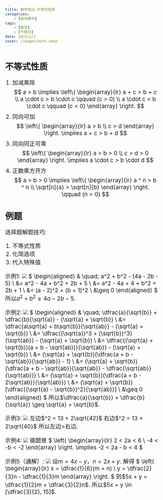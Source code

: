 ```yaml
---
title: 数学笔记-不等式性质
categories:
    - [高中数学]
tags:
    - [数学]
    - [不等式]
date: 2025/2/2
cover: /images/math.webp
---
```

# 不等式性质
1. 加减乘除
$$
a > b \implies
\left\{
    \begin{array}{lr}
        a + c > b + c \\
        a \cdot c > b \cdot c \qquad (c > 0) \\
        a \cdot c < b \cdot c \qquad (c < 0)
    \end{array}
\right.
$$
2. 同向可加
$$
\left\{
    \begin{array}{lr}
        a > b \\
        c > d
    \end{array}
\right.
\implies a + c > b + d
$$
3. 同向同正可乘
$$
\left\{
    \begin{array}{lr}
        a > b > 0 \\
        c > d > 0
    \end{array}
\right.
\implies a \cdot c > b \cdot d
$$
4. 正数乘方开方
$$
a > b > 0 \implies
\left\{
    \begin{array}{lr}
        a ^ n > b ^ n \\
        \sqrt[n]{a} > \sqrt[n]{b}
    \end{array}
\right.
\qquad (n > 0)
$$

# 例题

选择题解题技巧:
1. 不等式性质
2. 化简选项
3. 代入特殊值

示例1:
![](/images/Maths/不等式性质/1.png)
$
\begin{aligned}
& \quad\; a^2 + b^2 - (4a - 2b - 5) \\
&= a^2 - 4a + b^2 + 2b + 5 \\
&= a^2 - 4a + 4 + b^2 + 2b + 1 \\
&= (a - 2)^2 + (b + 1)^2 \\
&\geq 0
\end{aligned}
$
所以$a^2 + b^2 \geq 4a - 2b - 5$.

示例2:
![](/images/Maths/不等式性质/2.png)
$
\begin{aligned}
& \quad\; \dfrac{a}{\sqrt{b}} + \dfrac{b}{\sqrt{a}} - (\sqrt{a} + \sqrt{b}) \\
&= \dfrac{a\sqrt{a} + b\sqrt{b}}{\sqrt{ab}} - (\sqrt{a} + \sqrt{b}) \\
&= \dfrac{(\sqrt{a})^3 + (\sqrt{b})^3}{\sqrt{ab}} - (\sqrt{a} + \sqrt{b}) \\
&= \dfrac{(\sqrt{a} + \sqrt{b})(a + b - \sqrt{ab})}{\sqrt{ab}} - (\sqrt{a} + \sqrt{b}) \\
&= (\sqrt{a} + \sqrt{b})(\dfrac{a + b - \sqrt{ab}}{\sqrt{ab}} - 1) \\
&= (\sqrt{a} + \sqrt{b})(\dfrac{a + b - \sqrt{ab}}{\sqrt{ab}} - \dfrac{\sqrt{ab}}{\sqrt{ab}}) \\
&= (\sqrt{a} + \sqrt{b})(\dfrac{a + b - 2\sqrt{ab}}{\sqrt{ab}}) \\
&= (\sqrt{a} + \sqrt{b})[\dfrac{(\sqrt{a} - \sqrt{b})^2}{\sqrt{ab}}] \\
&\geq 0
\end{aligned}
$
所以$\dfrac{a}{\sqrt{b}} + \dfrac{b}{\sqrt{a}} \geq \sqrt{a} + \sqrt{b}$.

示例3:
![](/images/Maths/不等式性质/3.png)
左边$^2 = 13 + 2\sqrt{42}$
右边$^2 = 13 + 2\sqrt{40}$
所以左边$>$右边.

示例4:
![](/images/Maths/不等式性质/4.png)
据题意
$
\left\{
    \begin{array}{lr}
        2 < 2a < 6 \\
        -4 < -b < -2
    \end{array}
\right.
\implies -2 < 2a - b < 4
$

示例5（通解）:
![](/images/Maths/不等式性质/5.png)
设$m = 4x - y$，$n = 2x + y$.
解得
$
\left\{
    \begin{array}{lr}
        x = \dfrac{1}{6}(m + n) \\
        y = \dfrac{2}{3}n - \dfrac{1}{3}m
    \end{array}
\right.
$
则$5x + y = \dfrac{1}{2}m + \dfrac{3}{2}n$.
所以$5x + y \in [\dfrac{3}{2}, 15]$.
<style>
    p {font-size: 14pt;}
    li {font-size: 14pt;}
    center {font-size: 16pt;}
</style>